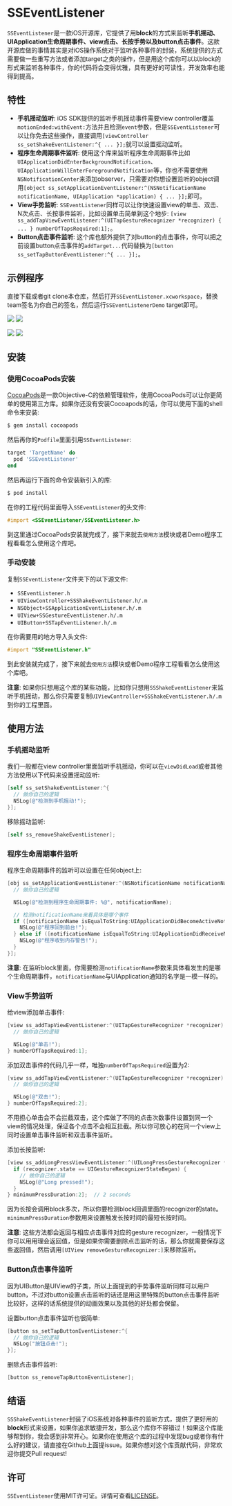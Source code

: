 # SSEventListener

`SSEventListener`是一款iOS开源库，它提供了用**block**的方式来监听**手机摇动、UIApplication生命周期事件、view点击、长按手势以及button点击事件**。这款开源库做的事情其实是对iOS操作系统对于监听各种事件的封装，系统提供的方式需要做一些重写方法或者添加target之类的操作，但是用这个库你可以以block的形式来监听各种事件，你的代码将会变得优雅，具有更好的可读性，开发效率也能得到提高。

## 特性

* **手机摇动监听**: iOS SDK提供的监听手机摇动事件需要view controller覆盖`motionEnded:withEvent:`方法并且检测`event`参数，但是`SSEventListener`可以让你免去这些操作，直接调用`[viewController ss_setShakeEventListener:^{ ... }];`就可以设置摇动监听。
* **程序生命周期事件监听**: 使用这个库来监听程序生命周期事件比如`UIApplicationDidEnterBackgroundNotification`、 `UIApplicationWillEnterForegroundNotification`等，你也不需要使用`NSNotificationCenter`来添加observer，只需要对你想设置监听的object调用`[object ss_setApplicationEventListener:^(NSNotificationName notificationName, UIApplication *application) { ... }];`即可。
* **View手势监听**: `SSEventListener`同样可以让你快速设置view的单击、双击、N次点击、长按事件监听，比如设置单击简单到这个地步: `[view ss_addTapViewEventListener:^(UITapGestureRecognizer *recognizer) { ... } numberOfTapsRequired:1];`。
* **Button点击事件监听**: 这个库也额外提供了对button的点击事件，你可以把之前设置button点击事件的`addTarget...`代码替换为`[button ss_setTapButtonEventListener:^{ ... }];`。

## 示例程序

直接下载或者git clone本仓库，然后打开`SSEventListener.xcworkspace`，替换team签名为你自己的签名，然后运行`SSEventListenerDemo` target即可。

![](Resources/demo1_shake_event.gif) ![](Resources/demo2_application_event.gif)

![](Resources/demo3_view_gesture.gif) ![](Resources/demo4_button_tap_event.gif)

## 安装

### 使用CocoaPods安装

[CocoaPods](http://cocoapods.org)是一款Objective-C的依赖管理软件，使用CocoaPods可以让你更简单的使用第三方库。如果你还没有安装Cocoapods的话，你可以使用下面的shell命令来安装:

```bash
$ gem install cocoapods
```

然后再你的`Podfile`里面引用`SSEventListener`:

```ruby
target 'TargetName' do
  pod 'SSEventListener'
end
```

然后再运行下面的命令安装新引入的库:

```bash
$ pod install
```

在你的工程代码里面导入`SSEventListener`的头文件:

```objectivec
#import <SSEventListener/SSEventListener.h>
```

到这里通过CocoaPods安装就完成了，接下来就去`使用方法`模块或者Demo程序工程看看怎么使用这个库吧。

### 手动安装

复制`SSEventListener`文件夹下的以下源文件:

* `SSEventListener.h`
* `UIViewController+SSShakeEventListener.h/.m`
* `NSObject+SSApplicationEventListener.h/.m`
* `UIView+SSGestureEventListener.h/.m`
* `UIButton+SSTapEventListener.h/.m`

在你需要用的地方导入头文件:

```objectivec
#import "SSEventListener.h"
```

到此安装就完成了，接下来就去`使用方法`模块或者Demo程序工程看看怎么使用这个库吧。

**注意**: 如果你只想用这个库的某些功能，比如你只想用`SSShakeEventListener`来监听手机摇动，那么你只需要复制`UIViewController+SSShakeEventListener.h/.m`到你的工程里面。

## 使用方法

### 手机摇动监听

我们一般都在view controller里面监听手机摇动，你可以在`viewDidLoad`或者其他方法使用以下代码来设置摇动监听:

```objectivec
[self ss_setShakeEventListener:^{
  // 做你自己的逻辑
  NSLog(@"检测到手机摇动!");
}];
```

移除摇动监听:

```objectivec
[self ss_removeShakeEventListener];
```

### 程序生命周期事件监听

程序生命周期事件的监听可以设置在任何object上:

```objectivec
[obj ss_setApplicationEventListener:^(NSNotificationName notificationName, UIApplication *application) {
  // 做你自己的逻辑

  NSLog(@"检测到程序生命周期事件: %@", notificationName);

  // 检测notificationName来看具体是哪个事件
  if ([notificationName isEqualToString:UIApplicationDidBecomeActiveNotification]) {
    NSLog(@"程序回到前台!");
  } else if ([notificationName isEqualToString:UIApplicationDidReceiveMemoryWarningNotification]) {
    NSLog(@"程序收到内存警告!");
  }
}];
```

**注意**: 在监听block里面，你需要检测`notificationName`参数来具体看发生的是哪个生命周期事件，`notificationName`与UIApplication通知的名字是一模一样的。

### View手势监听

给view添加单击事件:

```objectivec
[view ss_addTapViewEventListener:^(UITapGestureRecognizer *recognizer) {
  // 做你自己的逻辑

  NSLog(@"单击!");
} numberOfTapsRequired:1];
```

添加双击事件的代码几乎一样，唯独`numberOfTapsRequired`设置为2:

```objectivec
[view ss_addTapViewEventListener:^(UITapGestureRecognizer *recognizer) {
  // 做你自己的逻辑

  NSLog(@"双击!");
} numberOfTapsRequired:2];
```

不用担心单击会不会拦截双击，这个库做了不同的点击次数事件设置到同一个view的情况处理，保证各个点击不会相互拦截。所以你可放心的在同一个view上同时设置单击事件监听和双击事件监听。

添加长按监听:

```objectivec
[view ss_addLongPressViewEventListener:^(UILongPressGestureRecognizer *recognizer) {
  if (recognizer.state == UIGestureRecognizerStateBegan) {
    // 做你自己的逻辑
    NSLog(@"Long pressed!");
  }
} minimumPressDuration:2];  // 2 seconds
```

因为长按会调用block多次，所以你要检测block回调里面的recognizer的state。 `minimumPressDuration`参数用来设置触发长按时间的最短长按时间。

**注意**: 这些方法都会返回与相应点击事件对应的gesture recognizer，一般情况下你可以用用理会返回值，但是如果你需要删除点击监听的话，那么你就需要保存这些返回值，然后调用`[UIView removeGestureRecognizer:]`来移除监听。

 ### Button点击事件监听

因为UIButton是UIView的子类，所以上面提到的手势事件监听同样可以用户button，不过对button设置点击监听的话还是用这里特殊的button点击事件监听比较好，这样的话系统提供的动画效果以及其他的好处都会保留。

设置button点击事件监听也很简单:

```objectivec
[button ss_setTapButtonEventListener:^{
  // 做你自己的逻辑
  NSLog("按钮点击!");
}];
```

删除点击事件监听:

```objectivec
[button ss_removeTapButtonEventListener];
```

## 结语

`SSShakeEventListener`封装了iOS系统对各种事件的监听方式，提供了更好用的**block**形式来设置，如果你追求敏捷开发，那么这个库你不容错过！如果这个库能够帮到你，我会感到非常开心。如果你在使用这个库的过程中发现bug或者你有什么好的建议，请直接在Github上面提issue。如果你想对这个库贡献代码，非常欢迎你提交Pull request!

## 许可

`SSEventListener`使用MIT许可证。详情可查看[LICENSE](LICENSE)。
